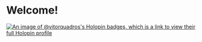# Welcome!

[![An image of @vitorquadros's Holopin badges, which is a link to view their full Holopin profile](https://holopin.me/vitorquadros)](https://holopin.io/@vitorquadros)

<!-- <div align="center">
  <img height="180em" src="https://github-readme-stats-ro3yvfs36-vitorquadros.vercel.app/api?username=vitorquadros&show_icons=true&theme=dracula&count_private=true"/>
  <img height="180em" src="https://github-readme-stats-ro3yvfs36-vitorquadros.vercel.app/api/top-langs/?username=vitorquadros&layout=compact&langs_count=16&theme=dracula"/>
<div> -->

<br>
  
<!-- ![Snake animation](https://github.com/vitorquadros/vitorquadros/blob/output/github-contribution-grid-snake.svg) -->
